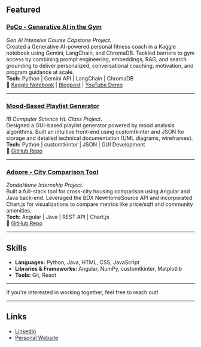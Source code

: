 ## Featured

### [PeCo - Generative AI in the Gym](https://www.kaggle.com/code/guptaneev/peco-gen-ai-intensive-course-capstone)

_Gen AI Intensive Course Capstone Project._  
Created a Generative AI-powered personal fitness coach in a Kaggle notebook using Gemini, LangChain, and ChromaDB. Tackled barriers to gym access by combining prompt engineering, embeddings, RAG, and search grounding to deliver personalized, conversational coaching, motivation, and program guidance at scale.  
**Tech:** Python | Gemini API | LangChain | ChromaDB  
**🔗** [Kaggle Notebook](https://www.kaggle.com/code/guptaneev/peco-gen-ai-intensive-course-capstone) | [Blogpost](https://www.linkedin.com/pulse/how-can-we-use-generative-ai-gym-neev-gupta-iurnc/?trackingId=NTVZZCONS2eOJiMeSGJSww%3D%3D) | [YouTube Demo](https://www.youtube.com/watch?v=FMurg0jzzXQ)

---

### [Mood-Based Playlist Generator](https://github.com/guptaneev/mood-based_playlist_generator)

_IB Computer Science HL Class Project._  
Designed a GUI-based playlist generator powered by mood analysis algorithms. Built an intuitive front-end using customtkinter and JSON for storage and detailed technical documentation (UML diagrams, wireframes).  
**Tech:** Python | customtkinter | JSON | GUI Development  
**🔗** [GitHub Repo](https://github.com/guptaneev/mood-based_playlist_generator)

---

### [Adoore - City Comparison Tool](https://github.com/guptaneev/adoore)

_ZondaHome Internship Project._  
Built a full-stack tool for cross-city housing comparison using Angular and Java back-end. Leveraged the BDX NewHomeSource API and incorporated Chart.js for visualizations to compare metrics like price/sqft and community amenities.  
**Tech:** Angular | Java | REST API | Chart.js  
**🔗** [GitHub Repo](https://github.com/guptaneev/adoore)

---

## Skills

- **Languages:** Python, Java, HTML, CSS, JavaScript
- **Libraries & Frameworks:** Angular, NumPy, customtkinter, Matplotlib
- **Tools:** Git, React

---

If you're interested in working together, feel free to reach out!

---

## Links

- [LinkedIn](https://www.linkedin.com/in/neevgupta/)
- [Personal Website](https://neevgupta.vercel.app)
